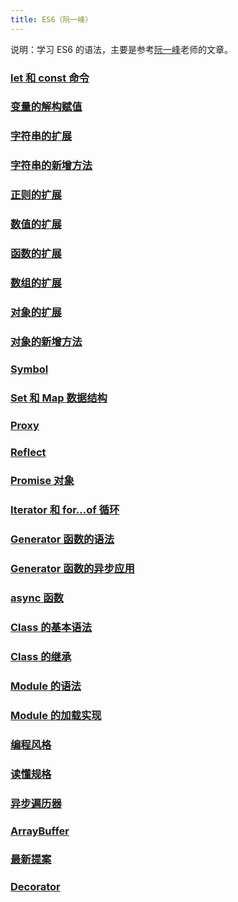 ```yaml
---
title: ES6（阮一峰）
---
```


说明：学习 ES6 的语法，主要是参考[阮一峰](https://es6.ruanyifeng.com/)老师的文章。

### [let 和 const 命令](https://es6.ruanyifeng.com/#docs/let)

### [变量的解构赋值](https://es6.ruanyifeng.com/#docs/destructuring)

### [字符串的扩展](https://es6.ruanyifeng.com/#docs/string)

### [字符串的新增方法](https://es6.ruanyifeng.com/#docs/string-methods)

### [正则的扩展](https://es6.ruanyifeng.com/#docs/regex)

### [数值的扩展](https://es6.ruanyifeng.com/#docs/number)

### [函数的扩展](https://es6.ruanyifeng.com/#docs/function)

### [数组的扩展](https://es6.ruanyifeng.com/#docs/array)

### [对象的扩展](https://es6.ruanyifeng.com/#docs/object)

### [对象的新增方法](https://es6.ruanyifeng.com/#docs/object-methods)

### [Symbol](https://es6.ruanyifeng.com/#docs/symbol)

### [Set 和 Map 数据结构](https://es6.ruanyifeng.com/#docs/set-map)

### [Proxy](https://es6.ruanyifeng.com/#docs/proxy)

### [Reflect](https://es6.ruanyifeng.com/#docs/reflect)

### [Promise 对象](https://es6.ruanyifeng.com/#docs/promise)

### [Iterator 和 for...of 循环](https://es6.ruanyifeng.com/#docs/iterator)

### [Generator 函数的语法](https://es6.ruanyifeng.com/#docs/generator)

### [Generator 函数的异步应用](https://es6.ruanyifeng.com/#docs/generator-async)

### [async 函数](https://es6.ruanyifeng.com/#docs/async)

### [Class 的基本语法](https://es6.ruanyifeng.com/#docs/class)

### [Class 的继承](https://es6.ruanyifeng.com/#docs/class-extends)

### [Module 的语法](https://es6.ruanyifeng.com/#docs/module)

### [Module 的加载实现](https://es6.ruanyifeng.com/#docs/module-loader)

### [编程风格](https://es6.ruanyifeng.com/#docs/style)

### [读懂规格](https://es6.ruanyifeng.com/#docs/spec)

### [异步遍历器](https://es6.ruanyifeng.com/#docs/async-iterator)

### [ArrayBuffer](https://es6.ruanyifeng.com/#docs/arraybuffer)

### [最新提案](https://es6.ruanyifeng.com/#docs/proposals)

### [Decorator](https://es6.ruanyifeng.com/#docs/decorator)
